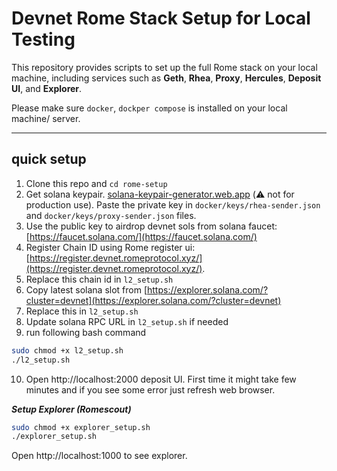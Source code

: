 # Devnet Rome Stack Setup for Local Testing

This repository provides scripts to set up the full Rome stack on your local machine, including services such as **Geth**, **Rhea**, **Proxy**, **Hercules**, **Deposit UI**, and **Explorer**.

Please make sure `docker`, `dockper compose` is installed on your local machine/ server.

---
## quick setup

1. Clone this repo and `cd rome-setup`
2. Get solana keypair. [solana-keypair-generator.web.app](https://solana-keypair-generator.web.app/) (⚠️ not for production use). Paste the private key in `docker/keys/rhea-sender.json` and `docker/keys/proxy-sender.json` files.
3. Use the public key to airdrop devnet sols from solana faucet: [https://faucet.solana.com/](https://faucet.solana.com/)
4. Register Chain ID using Rome register ui: [https://register.devnet.romeprotocol.xyz/](https://register.devnet.romeprotocol.xyz/).
5. Replace this chain id in `l2_setup.sh`
6. Copy latest solana slot from [https://explorer.solana.com/?cluster=devnet](https://explorer.solana.com/?cluster=devnet)
7. Replace this in `l2_setup.sh` 
8. Update solana RPC URL in `l2_setup.sh`  if needed
9. run following bash command

```bash
sudo chmod +x l2_setup.sh
./l2_setup.sh
```
10. Open http://localhost:2000 deposit UI. First time it might take few minutes and if you see some error just refresh web browser.


***Setup Explorer (Romescout)***

```bash
sudo chmod +x explorer_setup.sh
./explorer_setup.sh
```
Open http://localhost:1000 to see explorer.